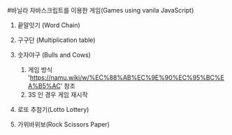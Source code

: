 #바닐라 자바스크립트를 이용한 게임(Games using vanila JavaScript)

1. 끝말잇기 (Word Chain)

2. 구구단 (Multiplication table)

3. 숫자야구 (Bulls and Cows)
    1) 게임 방식 'https://namu.wiki/w/%EC%88%AB%EC%9E%90%EC%95%BC%EA%B5%AC' 참조
    2) 3S 인 경우 게임 재시작

4. 로또 추첨기(Lotto Lottery)

5. 가위바위보(Rock Scissors Paper)